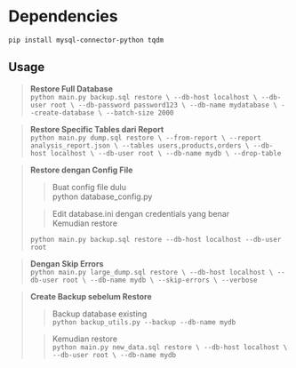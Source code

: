 # Dependencies
`pip install mysql-connector-python tqdm`

## Usage
>**Restore Full Database** \
`python main.py backup.sql restore \
  --db-host localhost \
  --db-user root \
  --db-password password123 \
  --db-name mydatabase \
  --create-database \
  --batch-size 2000`

>**Restore Specific Tables dari Report** \
`python main.py dump.sql restore \
  --from-report \
  --report analysis_report.json \
  --tables users,products,orders \
  --db-host localhost \
  --db-user root \
  --db-name mydb \
  --drop-table`

>**Restore dengan Config File**
>> Buat config file dulu \
> python database_config.py
> 
>> Edit database.ini dengan credentials yang benar \
> Kemudian restore
>
> `python main.py backup.sql restore --db-host localhost --db-user root`

>**Dengan Skip Errors** \
> `python main.py large_dump.sql restore \
  --db-host localhost \
  --db-user root \
  --db-name mydb \
  --skip-errors \
  --verbose`

>**Create Backup sebelum Restore**
>> Backup database existing \
> `python backup_utils.py --backup --db-name mydb`
>
>> Kemudian restore \
> `python main.py new_data.sql restore \
  --db-host localhost \
  --db-user root \
  --db-name mydb`
